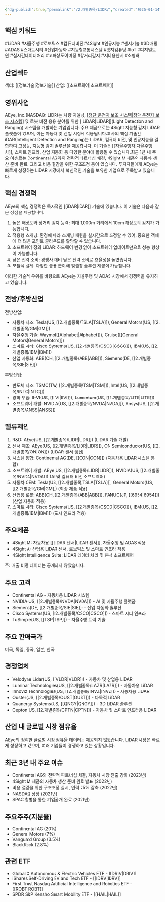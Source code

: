 ```yaml
---
{"dg-publish":true,"permalink":"/2.개별종목/LIDR/","created":"2025-01-14T20:46:31.521+09:00","updated":"2025-06-03T20:05:59.907+09:00"}
---
```


## 핵심 키워드

#LiDAR #자율주행 #로보틱스 #컴퓨터비전 #4Sight #인공지능 #센서기술 #3D매핑 #ADAS #스마트시티 #산업자동화 #지능형교통시스템 #엣지컴퓨팅 #IoT #디지털트윈 #실시간데이터처리 #고해상도이미징 #장거리감지 #저비용센서 #소형화

## 산업섹터

섹터: [[정보기술\|정보기술]]
산업: [[소프트웨어\|소프트웨어]]

## 영위사업

AEye, Inc.(NASDAQ: LIDR)는 차량 자율성, [[첨단 운전자 보조 시스템\|첨단 운전자 보조 시스템]]([[ADAS\|ADAS]]) 및 로봇 비전 응용 분야를 위한 [[LiDAR\|LiDAR]](Light Detection and Ranging) 시스템을 개발하는 기업입니다. 주요 제품으로는 4Sight 지능형 감지 LiDAR 플랫폼이 있으며, 이는 자동차 및 산업 시장에 적용됩니다.회사의 핵심 기술인 iDAR(Intelligent Detection and Ranging)는 LiDAR, 컴퓨터 비전, 및 인공지능을 결합하여 고성능, 지능형 감지 솔루션을 제공합니다. 이 기술은 [[자율주행차\|자율주행차]], 스마트 인프라, 산업 자동화 등 다양한 분야에 활용될 수 있습니다.최근 1년 내 주요 이슈로는 Continental AG와의 전략적 파트너십 체결, 4Sight M 제품의 자동차 생산 준비 완료, 그리고 비용 절감을 위한 구조조정 등이 있습니다. 투자자들에게 AEye는 빠르게 성장하는 LiDAR 시장에서 혁신적인 기술을 보유한 기업으로 주목받고 있습니다.

## 핵심 경쟁력

AEye의 핵심 경쟁력은 독자적인 [[iDAR\|iDAR]] 기술에 있습니다. 이 기술은 다음과 같은 장점을 제공합니다:

1. 높은 해상도와 장거리 감지 능력: 최대 1,000m 거리에서 10cm 해상도의 감지가 가능합니다.
2. 적응형 스캐닝: 환경에 따라 스캐닝 패턴을 실시간으로 조정할 수 있어, 중요한 객체에 더 많은 포인트 클라우드를 할당할 수 있습니다.
3. 소프트웨어 정의 LiDAR: 하드웨어 변경 없이 소프트웨어 업데이트만으로 성능 향상이 가능합니다.
4. 낮은 전력 소비: 경쟁사 대비 낮은 전력 소비로 효율성을 높였습니다.
5. 모듈식 설계: 다양한 응용 분야에 맞춤형 솔루션 제공이 가능합니다.

이러한 기술적 우위를 바탕으로 AEye는 자율주행 및 ADAS 시장에서 경쟁력을 유지하고 있습니다.

## 전방/후방산업

전방산업:

- 자동차 제조: Tesla(US, [[2.개별종목/TSLA\|TSLA]]), General Motors(US, [[2.개별종목/GM\|GM]])
- 자율주행 기술: Waymo([[Alphabet\|Alphabet]]), Cruise([[General Motors\|General Motors]])
- 스마트 시티: Cisco Systems(US, [[2.개별종목/CSCO\|CSCO]]), IBM(US, [[2.개별종목/IBM\|IBM]])
- 산업 자동화: ABB(CH, [[2.개별종목/ABB\|ABB]]), Siemens(DE, [[2.개별종목/SIE\|SIE]])

후방산업:

- 반도체 제조: TSMC(TW, [[2.개별종목/TSM\|TSM]]), Intel(US, [[2.개별종목/INTC\|INTC]])
- 광학 부품: II-VI(US, [[IIVI\|IIVI]]), Lumentum(US, [[2.개별종목/LITE\|LITE]])
- 소프트웨어 개발: NVIDIA(US, [[2.개별종목/NVDA\|NVDA]]), Ansys(US, [[2.개별종목/ANSS\|ANSS]])

## 밸류체인

1. R&D: AEye(US, [[2.개별종목/LIDR\|LIDR]]) (LiDAR 기술 개발)
2. 센서 제조: AEye(US, [[2.개별종목/LIDR\|LIDR]]), ON Semiconductor(US, [[2.개별종목/ON\|ON]]) (LiDAR 센서 생산)
3. 시스템 통합: Continental AG(DE, [[CON\|CON]]) (자동차용 LiDAR 시스템 통합)
4. 소프트웨어 개발: AEye(US, [[2.개별종목/LIDR\|LIDR]]), NVIDIA(US, [[2.개별종목/NVDA\|NVDA]]) (AI 및 컴퓨터 비전 소프트웨어)
5. 자동차 OEM: Tesla(US, [[2.개별종목/TSLA\|TSLA]]), General Motors(US, [[2.개별종목/GM\|GM]]) (최종 제품 적용)
6. 산업용 로봇: ABB(CH, [[2.개별종목/ABB\|ABB]]), FANUC(JP, [[6954\|6954]]) (산업 자동화 적용)
7. 스마트 시티: Cisco Systems(US, [[2.개별종목/CSCO\|CSCO]]), IBM(US, [[2.개별종목/IBM\|IBM]]) (도시 인프라 적용)

## 주요제품

- 4Sight M: 자동차용 [[LiDAR 센서\|LiDAR 센서]], 자율주행 및 ADAS 적용
- 4Sight A: 산업용 LiDAR 센서, 로보틱스 및 스마트 인프라 적용
- 4Sight Intelligence Suite: LiDAR 데이터 처리 및 분석 소프트웨어

주: 매출 비중 데이터는 공개되지 않았습니다.

## 주요 고객

- Continental AG - 자동차용 LiDAR 시스템
- NVIDIA(US, [[2.개별종목/NVDA\|NVDA]]) - AI 및 자율주행 플랫폼
- Siemens(DE, [[2.개별종목/SIE\|SIE]]) - 산업 자동화 솔루션
- Cisco Systems(US, [[2.개별종목/CSCO\|CSCO]]) - 스마트 시티 인프라
- TuSimple(US, [[TSP\|TSP]]) - 자율주행 트럭 기술

## 주요 판매국가

미국, 독일, 중국, 일본, 한국

## 경쟁업체

- Velodyne Lidar(US, [[VLDR\|VLDR]]) - 자동차 및 산업용 LiDAR
- Luminar Technologies(US, [[2.개별종목/LAZR\|LAZR]]) - 자동차용 LiDAR
- Innoviz Technologies(US, [[2.개별종목/INVZ\|INVZ]]) - 자동차용 LiDAR
- Ouster(US, [[2.개별종목/OUST\|OUST]]) - 다목적 LiDAR
- Quanergy Systems(US, [[QNGY\|QNGY]]) - 3D LiDAR 솔루션
- Cepton(US, [[2.개별종목/CPTN\|CPTN]]) - 자동차 및 스마트 인프라용 LiDAR

## 산업 내 글로벌 시장 점유율

AEye의 정확한 글로벌 시장 점유율 데이터는 제공되지 않았습니다. LiDAR 시장은 빠르게 성장하고 있으며, 여러 기업들이 경쟁하고 있는 상황입니다.

## 최근 3년 내 주요 이슈

- Continental AG와 전략적 파트너십 체결, 자동차 시장 진출 강화 (2023년)
- 4Sight M 제품의 자동차 생산 준비 완료 발표 (2022년)
- 비용 절감을 위한 구조조정 실시, 인력 25% 감축 (2022년)
- NASDAQ 상장 (2021년)
- SPAC 합병을 통한 기업공개 완료 (2021년)

## 주요주주(지분율)

- Continental AG (20%)
- General Motors (7%)
- Vanguard Group (3.5%)
- BlackRock (2.8%)

## 관련 ETF

- Global X Autonomous & Electric Vehicles ETF - [[DRIV\|DRIV]]
- iShares Self-Driving EV and Tech ETF - [[IDRV\|IDRV]]
- First Trust Nasdaq Artificial Intelligence and Robotics ETF - [[ROBT\|ROBT]]
- SPDR S&P Kensho Smart Mobility ETF - [[HAIL\|HAIL]]